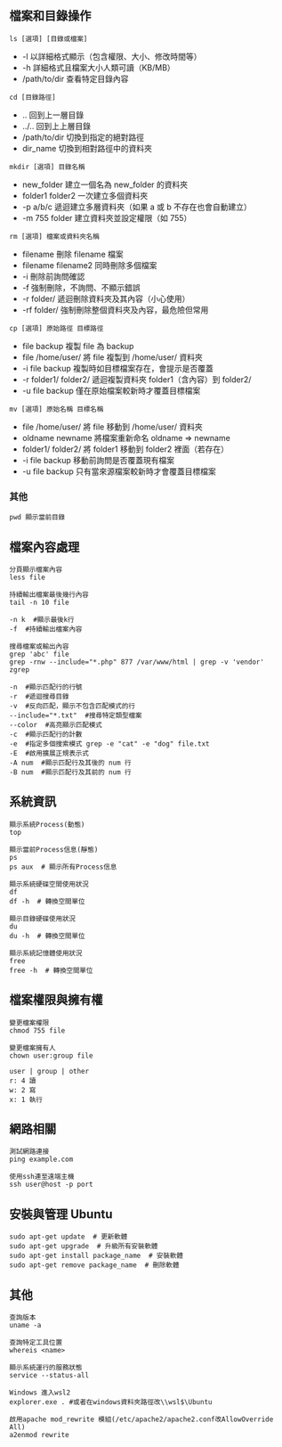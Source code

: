 ## 檔案和目錄操作
```
ls [選項] [目錄或檔案] 
```
- -l 以詳細格式顯示（包含權限、大小、修改時間等）
- -h	詳細格式且檔案大小人類可讀（KB/MB）
- /path/to/dir	查看特定目錄內容

```
cd [目錄路徑]
```
- .. 回到上一層目錄
- ../.. 回到上上層目錄
- /path/to/dir	切換到指定的絕對路徑
- dir_name	切換到相對路徑中的資料夾

```
mkdir [選項] 目錄名稱
```
- new_folder	建立一個名為 new_folder 的資料夾
- folder1 folder2	一次建立多個資料夾
- -p a/b/c	遞迴建立多層資料夾（如果 a 或 b 不存在也會自動建立）
- -m 755 folder	建立資料夾並設定權限（如 755）

```
rm [選項] 檔案或資料夾名稱
```
- filename 刪除 filename 檔案
- filename filename2 同時刪除多個檔案
- -i 刪除前詢問確認
- -f 強制刪除，不詢問、不顯示錯誤
- -r folder/	遞迴刪除資料夾及其內容（小心使用）
- -rf folder/	強制刪除整個資料夾及內容，最危險但常用

```
cp [選項] 原始路徑 目標路徑
```
- file backup 複製 file 為 backup
- file /home/user/	將 file 複製到 /home/user/ 資料夾
- -i file backup	複製時如目標檔案存在，會提示是否覆蓋
- -r folder1/ folder2/	遞迴複製資料夾 folder1（含內容）到 folder2/
- -u file backup	僅在原始檔案較新時才覆蓋目標檔案

```
mv [選項] 原始名稱 目標名稱
```
- file /home/user/  將 file 移動到 /home/user/ 資料夾
- oldname newname	將檔案重新命名 oldname => newname
- folder1/ folder2/	將 folder1 移動到 folder2 裡面（若存在）
- -i file backup	移動前詢問是否覆蓋現有檔案
- -u file backup	只有當來源檔案較新時才會覆蓋目標檔案

### 其他
```
pwd 顯示當前目錄
```


## 檔案內容處理


```
分頁顯示檔案內容
less file

持續輸出檔案最後幾行內容
tail -n 10 file

-n k  #顯示最後k行
-f  #持續輸出檔案內容

搜尋檔案或輸出內容
grep 'abc' file
grep -rnw --include="*.php" 877 /var/www/html | grep -v 'vendor'
zgrep

-n  #顯示匹配行的行號 
-r  #遞迴搜尋目錄 
-v  #反向匹配，顯示不包含匹配模式的行 
--include="*.txt"  #搜尋特定類型檔案
--color  #高亮顯示匹配模式
-c  #顯示匹配行的計數 
-e  #指定多個搜索模式 grep -e "cat" -e "dog" file.txt
-E  #啟用擴展正規表示式
-A num  #顯示匹配行及其後的 num 行
-B num  #顯示匹配行及其前的 num 行
```

## 系統資訊
```
顯示系統Process(動態)
top

顯示當前Process信息(靜態)
ps
ps aux  # 顯示所有Process信息

顯示系統硬碟空間使用狀況
df
df -h  # 轉換空間單位

顯示目錄硬碟使用狀況
du
du -h  # 轉換空間單位

顯示系統記憶體使用狀況
free
free -h  # 轉換空間單位

```

## 檔案權限與擁有權
```
變更檔案權限
chmod 755 file

變更檔案擁有人
chown user:group file

user | group | other
r: 4 讀
w: 2 寫
x: 1 執行

```

## 網路相關
```
測試網路連接
ping example.com

使用ssh連至遠端主機
ssh user@host -p port

```

## 安裝與管理 Ubuntu
```
sudo apt-get update  # 更新軟體
sudo apt-get upgrade  # 升級所有安裝軟體
sudo apt-get install package_name  # 安裝軟體
sudo apt-get remove package_name  # 刪除軟體

```

## 其他
```
查詢版本
uname -a

查詢特定工具位置
whereis <name>

顯示系統運行的服務狀態
service --status-all

Windows 進入wsl2
explorer.exe . #或者在windows資料夾路徑改\\wsl$\Ubuntu

啟用apache mod_rewrite 模組(/etc/apache2/apache2.conf改AllowOverride All)
a2enmod rewrite

```
